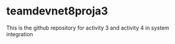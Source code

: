 # teamdevnet8proja3
This is the github repository for activity 3 and activity 4 in system integration
